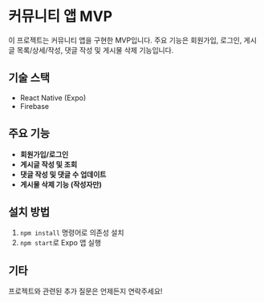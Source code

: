 # 커뮤니티 앱 MVP

이 프로젝트는 커뮤니티 앱을 구현한 MVP입니다. 주요 기능은 회원가입, 로그인, 게시글 목록/상세/작성, 댓글 작성 및 게시물 삭제 기능입니다.

## 기술 스택
- React Native (Expo)
- Firebase

## 주요 기능
- **회원가입/로그인**
- **게시글 작성 및 조회**
- **댓글 작성 및 댓글 수 업데이트**
- **게시물 삭제 기능 (작성자만)**

## 설치 방법
1. `npm install` 명령어로 의존성 설치
2. `npm start`로 Expo 앱 실행

## 기타
프로젝트와 관련된 추가 질문은 언제든지 연락주세요!
